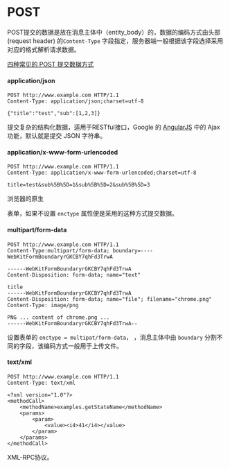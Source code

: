 # POST

POST提交的数据是放在消息主体中（entity_body）的，数据的编码方式由头部 (request header) 的`Content-Type` 字段指定，服务器端一般根据该字段选择采用对应的格式解析请求数据。

[四种常见的 POST 提交数据方式](https://imququ.com/post/four-ways-to-post-data-in-http.html)

#### application/json

```http
POST http://www.example.com HTTP/1.1 
Content-Type: application/json;charset=utf-8

{"title":"test","sub":[1,2,3]}
```

提交复杂的结构化数据，适用于RESTful接口，Google 的 [AngularJS](http://angularjs.org/) 中的 Ajax 功能，默认就是提交 JSON 字符串。



#### application/x-www-form-urlencoded

```http
POST http://www.example.com HTTP/1.1
Content-Type: application/x-www-form-urlencoded;charset=utf-8

title=test&sub%5B%5D=1&sub%5B%5D=2&sub%5B%5D=3
```

浏览器的原生<form>表单，如果不设置 `enctype` 属性便是采用的这种方式提交数据。



#### multipart/form-data

```http
POST http://www.example.com HTTP/1.1
Content-Type:multipart/form-data; boundary=----WebKitFormBoundaryrGKCBY7qhFd3TrwA

------WebKitFormBoundaryrGKCBY7qhFd3TrwA
Content-Disposition: form-data; name="text"

title
------WebKitFormBoundaryrGKCBY7qhFd3TrwA
Content-Disposition: form-data; name="file"; filename="chrome.png"
Content-Type: image/png

PNG ... content of chrome.png ...
------WebKitFormBoundaryrGKCBY7qhFd3TrwA--
```

设置<form>表单的 `enctype = multipat/form-data`， ，消息主体中由 `boundary` 分割不同的字段，该编码方式一般用于上传文件。



#### text/xml

```http
POST http://www.example.com HTTP/1.1 
Content-Type: text/xml

<?xml version="1.0"?>
<methodCall>
    <methodName>examples.getStateName</methodName>
    <params>
        <param>
            <value><i4>41</i4></value>
        </param>
    </params>
</methodCall>
```

XML-RPC协议。
